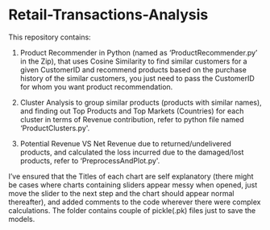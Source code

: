 # Retail-Transactions-Analysis

This repository contains:

1. Product Recommender in Python (named as ‘ProductRecommender.py’ in the Zip), that uses Cosine Similarity to find similar customers for a given CustomerID and recommend products based on the purchase history of the similar customers, you just need to pass the CustomerID for whom you want product recommendation.

2. Cluster Analysis to group similar products (products with similar names), and finding out Top Products and Top Markets (Countries) for each cluster in terms of Revenue contribution, refer to python file named ‘ProductClusters.py'.

3. Potential Revenue VS Net Revenue due to returned/undelivered products, and calculated the loss incurred due to the damaged/lost products, refer to ‘PreprocessAndPlot.py'.

I’ve ensured that the Titles of each chart are self explanatory (there might be cases where charts containing sliders appear messy when opened, just move the slider to the next step and the chart should appear normal thereafter), and added comments to the code wherever there were complex calculations. The folder contains couple of pickle(.pk) files just to save the models.
